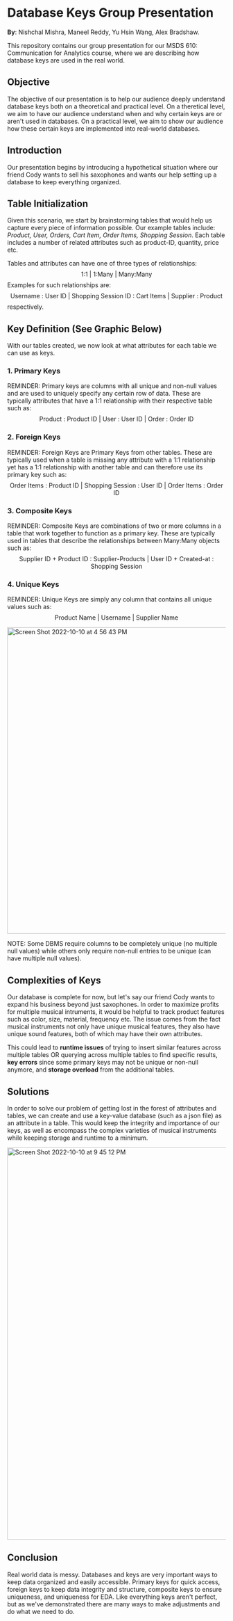 # Database Keys Group Presentation

**By**: Nishchal Mishra, Maneel Reddy, Yu Hsin Wang, Alex Bradshaw.

This repository contains our group presentation for our MSDS 610: Communication for Analytics course, where we are describing how database keys are used in the real world. 

## Objective
The objective of our presentation is to help our audience deeply understand database keys both on a theoretical and practical level. On a theretical level, we aim to have our audience understand when and why certain keys are or aren't used in databases. On a practical level, we aim to show our audience how these certain keys are implemented into real-world databases.

## Introduction
Our presentation begins by introducing a hypothetical situation where our friend Cody wants to sell his saxophones and wants our help setting up a database to keep everything organized. 

## Table Initialization
Given this scenario, we start by brainstorming tables that would help us capture every piece of information possible. 
Our example tables include: $\textit{Product, User, Orders, Cart Item, Order Items, Shopping Session}$. 
Each table includes a number of related attributes such as product-ID, quantity, price etc.

Tables and attributes can have one of three types of relationships: $$\text{1:1 | 1:Many | Many:Many}$$ 
Examples for such relationships are: $$\text{Username : User ID | Shopping Session ID : Cart Items | Supplier : Product}$$ respectively.  

## Key Definition $\text{(See Graphic Below)}$
With our tables created, we now look at what attributes for each table we can use as keys. 

### 1. Primary Keys 
REMINDER: Primary keys are columns with all unique and non-null values and are used to uniquely specify any certain row of data. These are typically attributes that have a 1:1 relationship with their respective table such as:
$$\text{Product : Product ID | User : User ID | Order : Order ID}$$

### 2. Foreign Keys
REMINDER: Foreign Keys are Primary Keys from other tables. These are typically used when a table is missing any attribute with a 1:1 relationship yet has a 1:1 relationship with another table and can therefore use its primary key such as:
$$\text{Order Items : Product ID | Shopping Session : User ID | Order Items : Order ID}$$

### 3. Composite Keys
REMINDER: Composite Keys are combinations of two or more columns in a table that work together to function as a primary key. These are typically used in tables that describe the relationships between Many:Many objects such as:
$$\text{Supplier ID + Product ID : Supplier-Products | User ID + Created-at : Shopping Session}$$

### 4. Unique Keys
REMINDER: Unique Keys are simply any column that contains all unique values such as:
$$\text{Product Name | Username | Supplier Name}$$

<img width="705" alt="Screen Shot 2022-10-10 at 4 56 43 PM" src="https://user-images.githubusercontent.com/69922736/194998817-84eb1a90-e183-4041-a4a2-2facc2fc6ecb.png">

NOTE: Some DBMS require columns to be completely unique (no multiple null values) while others only require non-null entries to be unique (can have multiple null values). 

## Complexities of Keys
Our database is complete for now, but let's say our friend Cody wants to expand his business beyond just saxophones. In order to maximize profits for multiple musical intruments, it would be helpful to track product features such as color, size, material, frequency etc. The issue comes from the fact musical instruments not only have unique musical features, they also have unique sound features, both of which may have their own attributes. 

This could lead to $\textbf{runtime issues}$ of trying to insert similar features across multiple tables OR querying across multiple tables to find specific results, $\textbf{key errors}$ since some primary keys may not be unique or non-null anymore, and $\textbf{storage overload}$ from the additional tables. 

## Solutions
In order to solve our problem of getting lost in the forest of attributes and tables, we can create and use a key-value database (such as a json file) as an attribute in a table. This would keep the integrity and importance of our keys, as well as encompass the complex varieties of musical instruments while keeping storage and runtime to a minimum. 

<img width="902" alt="Screen Shot 2022-10-10 at 9 45 12 PM" src="https://user-images.githubusercontent.com/69922736/194999274-58196415-1e81-449d-8a25-0225f2cc7e0e.png">


## Conclusion
Real world data is messy. Databases and keys are very important ways to keep data organized and easily accessible. Primary keys for quick access, foreign keys to keep data integrity and structure, composite keys to ensure uniqueness, and uniqueness for EDA. Like everything keys aren't perfect, but as we've demonstrated there are many ways to make adjustments and do what we need to do. 


